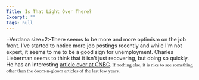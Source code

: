 ```yaml
---
Title: Is That Light Over There?
Excerpt: ""
Tags: null
---
```

=Verdana size=2>There seems to be more and more optimism on the job front. I've started to notice more job postings recently and while I'm not expert, it seems to me to be a good sign for unemployment. Charles Lieberman seems to think that it isn't just recovering, but doing so quickly. He has an interesting </font><a href="http://moneycentral.msn.com/content/invest/extra/P60611.asp">article over at CNBC</a><font face=Verdana size=2>. If nothing else, it is nice to see something other than the doom-n-gloom articles of the last few years.